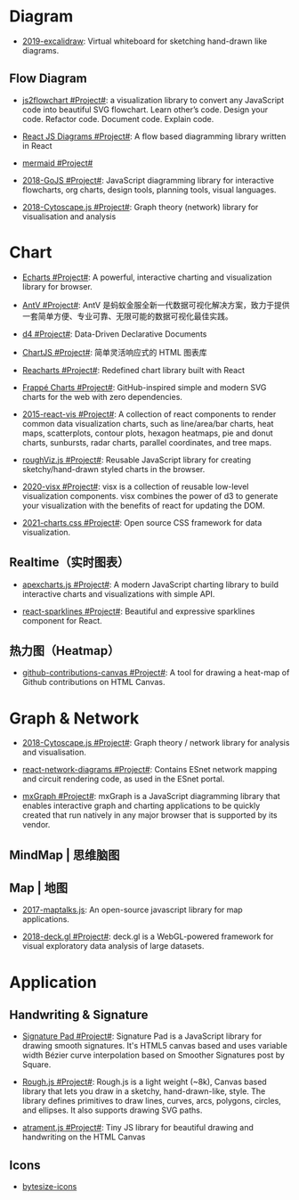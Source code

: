 # Diagram

- [2019-excalidraw](https://excalidraw.com/): Virtual whiteboard for sketching hand-drawn like diagrams.

## Flow Diagram

- [js2flowchart #Project#](https://github.com/Bogdan-Lyashenko/js-code-to-svg-flowchart): a visualization library to convert any JavaScript code into beautiful SVG flowchart. Learn other’s code. Design your code. Refactor code. Document code. Explain code.

- [React JS Diagrams #Project#](https://github.com/woodenconsulting/react-js-diagrams): A flow based diagramming library written in React

- [mermaid #Project#](https://github.com/knsv/mermaid)

- [2018-GoJS #Project#](https://github.com/NorthwoodsSoftware/GoJS): JavaScript diagramming library for interactive flowcharts, org charts, design tools, planning tools, visual languages.

- [2018-Cytoscape.js #Project#](https://github.com/cytoscape/cytoscape.js): Graph theory (network) library for visualisation and analysis

# Chart

- [Echarts #Project#](https://echarts.apache.org/zh/index.html): A powerful, interactive charting and visualization library for browser.

- [AntV #Project#](https://antv.alipay.com/zh-cn/index.html): AntV 是蚂蚁金服全新一代数据可视化解决方案，致力于提供一套简单方便、专业可靠、无限可能的数据可视化最佳实践。

- [d4 #Project#](https://github.com/joelburget/d4): Data-Driven Declarative Documents

- [ChartJS #Project#](http://www.chartjs.org/): 简单灵活响应式的 HTML 图表库

- [Reacharts #Project#](http://recharts.org/): Redefined chart library built with React

- [Frappé Charts #Project#](https://github.com/frappe/charts): GitHub-inspired simple and modern SVG charts for the web with zero dependencies.

- [2015-react-vis #Project#](https://github.com/uber/react-vis): A collection of react components to render common data visualization charts, such as line/area/bar charts, heat maps, scatterplots, contour plots, hexagon heatmaps, pie and donut charts, sunbursts, radar charts, parallel coordinates, and tree maps.

- [roughViz.js #Project#](https://github.com/jwilber/roughViz): Reusable JavaScript library for creating sketchy/hand-drawn styled charts in the browser.

- [2020-visx #Project#](https://github.com/airbnb/visx): visx is a collection of reusable low-level visualization components. visx combines the power of d3 to generate your visualization with the benefits of react for updating the DOM.

- [2021-charts.css #Project#](https://github.com/ChartsCSS/charts.css): Open source CSS framework for data visualization.

## Realtime（实时图表）

- [apexcharts.js #Project#](https://github.com/apexcharts/apexcharts.js): A modern JavaScript charting library to build interactive charts and visualizations with simple API.

- [react-sparklines #Project#](https://github.com/borisyankov/react-sparklines): Beautiful and expressive sparklines component for React.

## 热力图（Heatmap）

- [github-contributions-canvas #Project#](https://github.com/sallar/github-contributions-canvas): A tool for drawing a heat-map of Github contributions on HTML Canvas.

# Graph & Network

- [2018-Cytoscape.js #Project#](http://js.cytoscape.org/): Graph theory / network library for analysis and visualisation.

- [react-network-diagrams #Project#](https://github.com/esnet/react-network-diagrams): Contains ESnet network mapping and circuit rendering code, as used in the ESnet portal.

- [mxGraph #Project#](https://jgraph.github.io/mxgraph/): mxGraph is a JavaScript diagramming library that enables interactive graph and charting applications to be quickly created that run natively in any major browser that is supported by its vendor.

## MindMap | 思维脑图

## Map | 地图

- [2017-maptalks.js](https://github.com/maptalks/maptalks.js): An open-source javascript library for map applications.

- [2018-deck.gl #Project#](http://deck.gl/#/): deck.gl is a WebGL-powered framework for visual exploratory data analysis of large datasets.

# Application

## Handwriting & Signature

- [Signature Pad #Project#](https://github.com/szimek/signature_pad): Signature Pad is a JavaScript library for drawing smooth signatures. It's HTML5 canvas based and uses variable width Bézier curve interpolation based on Smoother Signatures post by Square.

- [Rough.js #Project#](http://roughjs.com/): Rough.js is a light weight (~8k), Canvas based library that lets you draw in a sketchy, hand-drawn-like, style. The library defines primitives to draw lines, curves, arcs, polygons, circles, and ellipses. It also supports drawing SVG paths.

- [atrament.js #Project#](https://github.com/jakubfiala/atrament.js): Tiny JS library for beautiful drawing and handwriting on the HTML Canvas

## Icons

- [bytesize-icons](https://github.com/danklammer/bytesize-icons)
